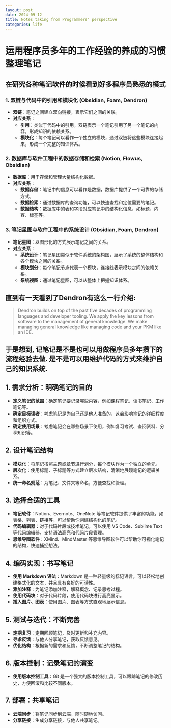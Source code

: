 ```yaml
---
layout: post
date: 2024-09-12
title: Notes taking from Programmers' perspective
categories: life
---
```

# 运用程序员多年的工作经验的养成的习惯整理笔记

## 在研究各种笔记软件的时候看到好多程序员熟悉的模式
### 1. 双链与代码中的引用和模块化 (Obsidian, Foam, Dendron)
- **双链**：笔记之间建立双向链接，表示它们之间的关联。
- **对应关系**：
  - **引用**：类似于代码中的引用，双链表示一个笔记引用了另一个笔记的内容，形成知识的依赖关系。
  - **模块化**：每个笔记可以看作一个独立的模块，通过双链将这些模块连接起来，形成一个完整的知识体系。

### 2. 数据库与软件工程中的数据存储和检索 (Notion, Flowus, Obsidian)
- **数据库**：用于存储和管理大量结构化数据。
- **对应关系**：
  - **数据存储**：笔记中的信息可以看作是数据，数据库提供了一个可靠的存储方式。
  - **数据检索**：通过数据库的查询功能，可以快速查找和定位需要的笔记。
  - **数据结构**：数据库中的表和字段对应笔记中的结构化信息，如标题、内容、标签等。

### 3. 笔记星图与软件工程中的系统设计 (Obsidian, Foam, Dendron)
- **笔记星图**：以图形化的方式展示笔记之间的关系。
- **对应关系**：
  - **系统设计**：笔记星图类似于软件系统的架构图，展示了系统的整体结构和各个模块之间的关系。
  - **模块划分**：每个笔记节点代表一个模块，连接线表示模块之间的依赖关系。
  - **系统视图**：通过笔记星图，可以从整体上把握知识体系。

## 直到有一天看到了Dendron有这么一行介绍:
> Dendron builds on top of the past five decades of programming languages and developer tooling. We apply the key lessons from software to the management of general knowledge. We make managing general knowledge like managing code and your PKM like an IDE.

## 于是想到, 记笔记是不是也可以用做程序员多年攒下的流程经验去做. 是不是可以用维护代码的方式来维护自己的知识系统.

## 1. 需求分析：明确笔记的目的
- **定义笔记的范围**：确定笔记要记录哪些内容，例如课程笔记、读书笔记、工作笔记等。
- **确定目标读者**：考虑笔记是为自己还是他人准备的，这会影响笔记的详细程度和组织方式。
- **确定使用场景**：考虑笔记会在哪些场景下使用，例如复习考试、查阅资料、分享知识等。

## 2. 设计笔记结构
- **模块化**：将笔记按照主题或章节进行划分，每个模块作为一个独立的单元。
- **层次化**：使用标题、子标题等方式建立层次结构，清晰地展现笔记的逻辑关系。
- **统一命名规范**：为笔记、文件夹等命名，方便查找和管理。

## 3. 选择合适的工具
- **笔记软件**：Notion、Evernote、OneNote 等笔记软件提供了丰富的功能，如表格、列表、链接等，可以帮助你创建结构化的笔记。
- **代码编辑器**：对于代码片段或技术笔记，可以使用 VS Code、Sublime Text 等代码编辑器，支持语法高亮和代码片段管理。
- **思维导图软件**：XMind、MindMaster 等思维导图软件可以帮助你可视化笔记的结构，快速捕捉想法。

## 4. 编码实现：书写笔记
- **使用 Markdown 语法**：Markdown 是一种轻量级的标记语言，可以轻松地创建格式化的文本，并且具有良好的可读性。
- **添加注释**：为笔记添加注释，解释概念、记录思考过程。
- **使用代码块**：对于代码片段，使用代码块进行高亮显示。
- **插入图片、图表**：使用图片、图表等方式直观地展示信息。

## 5. 测试与迭代：不断完善
- **定期复习**：定期回顾笔记，及时更新和补充内容。
- **寻求反馈**：与他人分享笔记，获取反馈意见。
- **优化结构**：根据新的需求和反馈，不断调整笔记的结构。

## 6. 版本控制：记录笔记的演变
- **使用版本控制工具**：Git 是一个强大的版本控制工具，可以跟踪笔记的修改历史，方便回滚和比较不同版本。

## 7. 部署：共享笔记
- **云端同步**：将笔记同步到云端，随时随地访问。
- **分享链接**：生成分享链接，与他人共享笔记。

